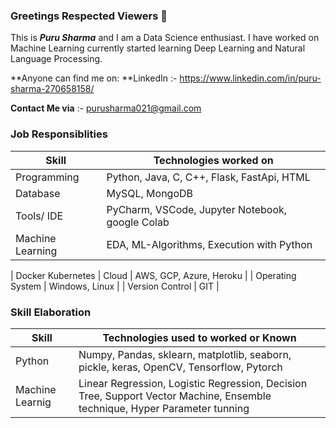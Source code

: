 


### Greetings Respected Viewers 👋

This is ***Puru Sharma*** and I am a Data Science enthusiast. I have worked on Machine Learning
currently started learning Deep Learning and Natural Language Processing.

**Anyone can find me on: 
**LinkedIn :- https://www.linkedin.com/in/puru-sharma-270658158/

**Contact Me via** :- purusharma021@gmail.com

### Job Responsiblities

| Skill | Technologies worked on  |
| --- | --- |
| Programming | Python, Java, C, C++, Flask, FastApi, HTML |
| Database | MySQL, MongoDB |
| Tools/ IDE | PyCharm, VSCode, Jupyter Notebook, google Colab |
| Machine Learning | EDA, ML-Algorithms, Execution with Python |

| Docker Kubernetes 
| Cloud | AWS, GCP, Azure, Heroku |
| Operating System | Windows, Linux |
| Version Control | GIT |

### Skill Elaboration

| Skill | Technologies used to worked or Known  |
| --- | --- |
| Python | Numpy, Pandas, sklearn, matplotlib, seaborn, pickle, keras, OpenCV, Tensorflow, Pytorch |
| Machine Learnig | Linear Regression, Logistic Regression, Decision Tree, Support Vector Machine, Ensemble technique, Hyper Parameter tunning |


<!--


Here are some ideas to get you started:

- 🔭 I’m currently working on ...
- 🌱 I’m currently learning ...
- 👯 I’m looking to collaborate on ...
- 🤔 I’m looking for help with ...
- 💬 Ask me about ...
- 📫 How to reach me: ...
- 😄 Pronouns: ...
- ⚡ Fun fact: ...
-->
